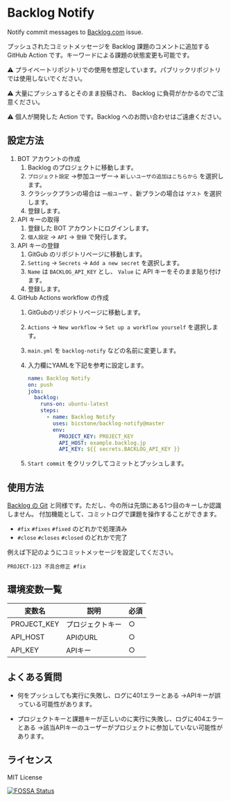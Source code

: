 # Backlog Notify

Notify commit messages to [Backlog.com](https://backlog.com/) issue.

プッシュされたコミットメッセージを Backlog 課題のコメントに追加する GitHub Action です。キーワードによる課題の状態変更も可能です。

:warning: プライベートリポジトリでの使用を想定しています。パブリックリポジトリでは使用しないでください。

:warning: 大量にプッシュするとそのまま投稿され、 Backlog に負荷がかかるのでご注意ください。

:warning: 個人が開発した Action です。Backlog へのお問い合わせはご遠慮ください。

## 設定方法

1. BOT アカウントの作成
    1. Backlog のプロジェクトに移動します。
    1. `プロジェクト設定` →参加ユーザー→ `新しいユーザの追加はこちらから` を選択します。
    1. クラシックプランの場合は `一般ユーザ` 、新プランの場合は `ゲスト` を選択します。
    1. 登録します。
1. API キーの取得
    1. 登録した BOT アカウントにログインします。
    1. `個人設定` → `API` → `登録` で発行します。
1. API キーの登録
    1. GitGub のリポジトリページに移動します。
    1. `Setting` → `Secrets` → `Add a new secret` を選択します。
    1. `Name` は `BACKLOG_API_KEY` とし、 `Value` に API キーをそのまま貼り付けます。
    1. 登録します。
1. GitHub Actions workflow の作成
    1. GitGubのリポジトリページに移動します。
    1. `Actions` → `New workflow` → `Set up a workflow yourself` を選択します。
    1. `main.yml` を `backlog-notify` などの名前に変更します。
    1. 入力欄にYAMLを下記を参考に設定します。

        ```yaml
        name: Backlog Notify
        on: push
        jobs:
          backlog:
            runs-on: ubuntu-latest
            steps:
              - name: Backlog Notify
                uses: bicstone/backlog-notify@master
                env:
                  PROJECT_KEY: PROJECT_KEY
                  API_HOST: example.backlog.jp
                  API_KEY: ${{ secrets.BACKLOG_API_KEY }}
        ```

    1. `Start commit` をクリックしてコミットとプッシュします。

## 使用方法

[Backlog の Git](https://support-ja.backlog.com/hc/ja/articles/360035640734#Git_%E3%81%AE%E3%82%B3%E3%83%9F%E3%83%83%E3%83%88%E3%83%AD%E3%82%B0%E3%81%A7%E3%81%AE%E8%AA%B2%E9%A1%8C%E3%81%AE%E6%93%8D%E4%BD%9C) と同様です。ただし、今の所は先頭にある1つ目のキーしか認識しません。
付加機能として、コミットログで課題を操作することができます。

* `#fix` `#fixes` `#fixed` のどれかで処理済み
* `#close` `#closes` `#closed` のどれかで完了

例えば下記のようにコミットメッセージを設定してください。

```
PROJECT-123 不具合修正 #fix
```

## 環境変数一覧

|変数名|説明|必須|
|-|-|-|
|PROJECT_KEY|プロジェクトキー|○|
|API_HOST|APIのURL|○|
|API_KEY|APIキー|○|

## よくある質問

* 何をプッシュしても実行に失敗し、ログに401エラーとある
  →APIキーが誤っている可能性があります。

* プロジェクトキーと課題キーが正しいのに実行に失敗し、ログに404エラーとある
  →該当APIキーのユーザーがプロジェクトに参加していない可能性があります。

## ライセンス

MIT License

[![FOSSA Status](https://app.fossa.com/api/projects/git%2Bgithub.com%2Fbicstone%2Fbacklog-notify.svg?type=large)](https://app.fossa.com/projects/git%2Bgithub.com%2Fbicstone%2Fbacklog-notify?ref=badge_large)
